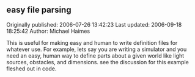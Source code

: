 ## easy file parsing

Originally published: 2006-07-26 13:42:23
Last updated: 2006-09-18 18:25:42
Author: Michael Haimes

This is useful for making easy and human to write definition files for whatever use. For example, lets say you are writing a simulator and you need an easy, human way to define parts about a given world like light sources, obstacles, and dimensions. see the discussion for this example fleshed out in code.